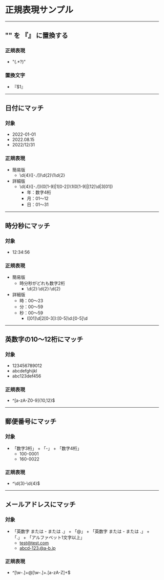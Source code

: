 # 正規表現サンプル

***

## "" を 『』 に置換する

### 正規表現

* "(.*?)"

### 置換文字

* 『$1』

***

## 日付にマッチ

### 対象

* 2022-01-01
* 2022.08.15
* 2022/12/31

### 正規表現

* 簡易版
  * \d{4}([\-\.\/])\d{2}\1\d{2}
* 詳細版
  * \d{4}([\-\.\/])(0[1-9]|1[0-2])\1(0[1-9]|[12]\d|3[01])
    * 年：数字4桁
    * 月：01～12
    * 日：01～31

***

## 時分秒にマッチ

### 対象

* 12:34:56

### 正規表現

* 簡易版
  * 時分秒がどれも数字2桁
    * \d{2}:\d{2}:\d{2}
* 詳細版
  * 時：00～23
  * 分：00～59
  * 秒：00～59
    * ([01]\d|2[0-3]):[0-5]\d:[0-5]\d

***

## 英数字の10～12桁にマッチ

### 対象

* 123456789012
* abcdefghijkl
* abc123def456

### 正規表現

* ^[a-zA-Z0-9]{10,12}$

***

## 郵便番号にマッチ

### 対象

* 「数字3桁」 + 「-」 + 「数字4桁」
  * 100-0001
  * 160-0022

### 正規表現

* ^\d{3}-\d{4}$

***

## メールアドレスにマッチ

### 対象

* 「英数字 または - または .」 + 「@」 + 「英数字 または - または .」 + 「.」 + 「アルファベット1文字以上」
  * test@test.com
  * abcd-123.@a-b.jp

### 正規表現

* ^[\w\-\.]+@[\w\-\.]+\.[a-zA-Z]+$
